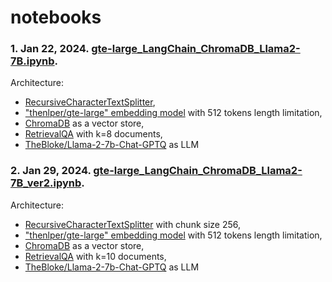 # notebooks
### 1. Jan 22, 2024. [gte-large_LangChain_ChromaDB_Llama2-7B.ipynb](notebooks/gte-large_LangChain_ChromaDB_Llama2-7B.ipynb).

Architecture:
* [RecursiveCharacterTextSplitter](https://api.python.langchain.com/en/latest/text_splitter/langchain.text_splitter.RecursiveCharacterTextSplitter.html#),
* ["thenlper/gte-large" embedding model](https://huggingface.co/thenlper/gte-large) with 512 tokens length limitation,
* [ChromaDB](https://python.langchain.com/docs/integrations/vectorstores/chroma) as a vector store,
* [RetrievalQA](https://api.python.langchain.com/en/latest/chains/langchain.chains.retrieval_qa.base.RetrievalQA.html) with k=8 documents,
* [TheBloke/Llama-2-7b-Chat-GPTQ](https://huggingface.co/TheBloke/Llama-2-7B-Chat-GPTQ) as LLM


### 2. Jan 29, 2024. [gte-large_LangChain_ChromaDB_Llama2-7B_ver2.ipynb](gte_large_LangChain_ChromaDB_Llama2_7B_ver2.ipynb).

Architecture:
* [RecursiveCharacterTextSplitter](https://api.python.langchain.com/en/latest/text_splitter/langchain.text_splitter.RecursiveCharacterTextSplitter.html#) with chunk size 256,
* ["thenlper/gte-large" embedding model](https://huggingface.co/thenlper/gte-large) with 512 tokens length limitation,
* [ChromaDB](https://python.langchain.com/docs/integrations/vectorstores/chroma) as a vector store,
* [RetrievalQA](https://api.python.langchain.com/en/latest/chains/langchain.chains.retrieval_qa.base.RetrievalQA.html) with k=10 documents,
* [TheBloke/Llama-2-7b-Chat-GPTQ](https://huggingface.co/TheBloke/Llama-2-7B-Chat-GPTQ) as LLM
